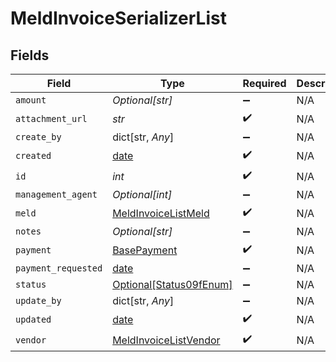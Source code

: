 # MeldInvoiceSerializerList


## Fields

| Field                                                                 | Type                                                                  | Required                                                              | Description                                                           |
| --------------------------------------------------------------------- | --------------------------------------------------------------------- | --------------------------------------------------------------------- | --------------------------------------------------------------------- |
| `amount`                                                              | *Optional[str]*                                                       | :heavy_minus_sign:                                                    | N/A                                                                   |
| `attachment_url`                                                      | *str*                                                                 | :heavy_check_mark:                                                    | N/A                                                                   |
| `create_by`                                                           | dict[str, *Any*]                                                      | :heavy_minus_sign:                                                    | N/A                                                                   |
| `created`                                                             | [date](https://docs.python.org/3/library/datetime.html#date-objects)  | :heavy_check_mark:                                                    | N/A                                                                   |
| `id`                                                                  | *int*                                                                 | :heavy_check_mark:                                                    | N/A                                                                   |
| `management_agent`                                                    | *Optional[int]*                                                       | :heavy_minus_sign:                                                    | N/A                                                                   |
| `meld`                                                                | [MeldInvoiceListMeld](../../models/shared/meldinvoicelistmeld.md)     | :heavy_check_mark:                                                    | N/A                                                                   |
| `notes`                                                               | *Optional[str]*                                                       | :heavy_minus_sign:                                                    | N/A                                                                   |
| `payment`                                                             | [BasePayment](../../models/shared/basepayment.md)                     | :heavy_check_mark:                                                    | N/A                                                                   |
| `payment_requested`                                                   | [date](https://docs.python.org/3/library/datetime.html#date-objects)  | :heavy_minus_sign:                                                    | N/A                                                                   |
| `status`                                                              | [Optional[Status09fEnum]](../../models/shared/status09fenum.md)       | :heavy_minus_sign:                                                    | N/A                                                                   |
| `update_by`                                                           | dict[str, *Any*]                                                      | :heavy_minus_sign:                                                    | N/A                                                                   |
| `updated`                                                             | [date](https://docs.python.org/3/library/datetime.html#date-objects)  | :heavy_check_mark:                                                    | N/A                                                                   |
| `vendor`                                                              | [MeldInvoiceListVendor](../../models/shared/meldinvoicelistvendor.md) | :heavy_check_mark:                                                    | N/A                                                                   |
